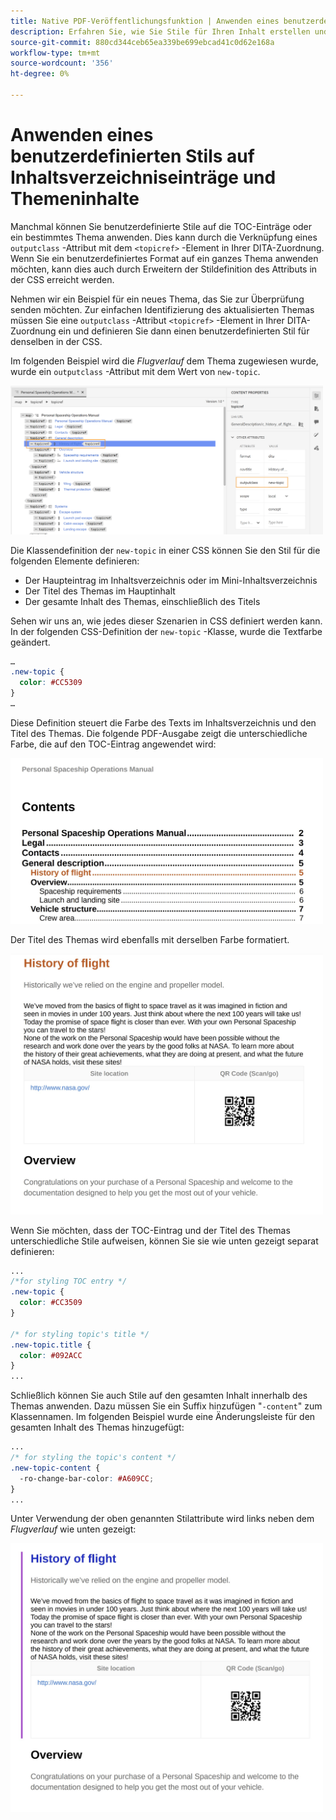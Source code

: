 ```yaml
---
title: Native PDF-Veröffentlichungsfunktion | Anwenden eines benutzerdefinierten Stils auf Inhaltsverzeichniseinträge und Themeninhalte
description: Erfahren Sie, wie Sie Stile für Ihren Inhalt erstellen und Stile erstellen.
source-git-commit: 880cd344ceb65ea339be699ebcad41c0d62e168a
workflow-type: tm+mt
source-wordcount: '356'
ht-degree: 0%

---
```


# Anwenden eines benutzerdefinierten Stils auf Inhaltsverzeichniseinträge und Themeninhalte

Manchmal können Sie benutzerdefinierte Stile auf die TOC-Einträge oder ein bestimmtes Thema anwenden. Dies kann durch die Verknüpfung eines `outputclass` -Attribut mit dem `<topicref>` -Element in Ihrer DITA-Zuordnung. Wenn Sie ein benutzerdefiniertes Format auf ein ganzes Thema anwenden möchten, kann dies auch durch Erweitern der Stildefinition des Attributs in der CSS erreicht werden.

Nehmen wir ein Beispiel für ein neues Thema, das Sie zur Überprüfung senden möchten. Zur einfachen Identifizierung des aktualisierten Themas müssen Sie eine `outputclass` -Attribut `<topicref>` -Element in Ihrer DITA-Zuordnung ein und definieren Sie dann einen benutzerdefinierten Stil für denselben in der CSS.

Im folgenden Beispiel wird die *Flugverlauf* dem Thema zugewiesen wurde, wurde ein `outputclass` -Attribut mit dem Wert von `new-topic`.

<img src="./assets/new-topic-attribute-in-map.png" width="500">

Die Klassendefinition der `new-topic` in einer CSS können Sie den Stil für die folgenden Elemente definieren:
* Der Haupteintrag im Inhaltsverzeichnis oder im Mini-Inhaltsverzeichnis
* Der Titel des Themas im Hauptinhalt
* Der gesamte Inhalt des Themas, einschließlich des Titels

Sehen wir uns an, wie jedes dieser Szenarien in CSS definiert werden kann. In der folgenden CSS-Definition der `new-topic` -Klasse, wurde die Textfarbe geändert.

```css
…
.new-topic {
  color: #CC5309
}
…
```

Diese Definition steuert die Farbe des Texts im Inhaltsverzeichnis und den Titel des Themas. Die folgende PDF-Ausgabe zeigt die unterschiedliche Farbe, die auf den TOC-Eintrag angewendet wird:

<img src="./assets/pdf-output-toc-entry.jpg" width="500">

Der Titel des Themas wird ebenfalls mit derselben Farbe formatiert.

<img src="./assets/pdf-output-topic-title.jpg" width="500">

Wenn Sie möchten, dass der TOC-Eintrag und der Titel des Themas unterschiedliche Stile aufweisen, können Sie sie wie unten gezeigt separat definieren:

```css
...
/*for styling TOC entry */
.new-topic {
  color: #CC3509
}

/* for styling topic's title */
.new-topic.title {
  color: #092ACC
}
...
```

Schließlich können Sie auch Stile auf den gesamten Inhalt innerhalb des Themas anwenden. Dazu müssen Sie ein Suffix hinzufügen &quot;`-content`&quot; zum Klassennamen. Im folgenden Beispiel wurde eine Änderungsleiste für den gesamten Inhalt des Themas hinzugefügt:

```css
...
/* for styling the topic's content */
.new-topic-content {
  -ro-change-bar-color: #A609CC;
}
...
```

Unter Verwendung der oben genannten Stilattribute wird links neben dem *Flugverlauf* wie unten gezeigt:

<img src="./assets/pdf-output-topic-content.jpg" width="500">
